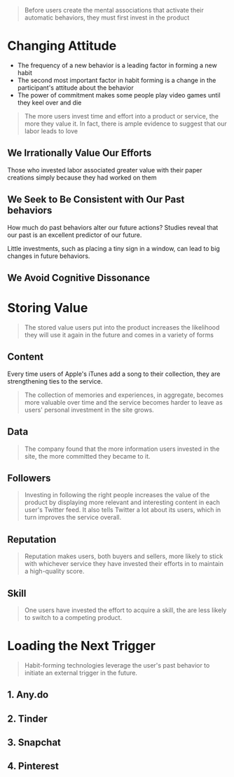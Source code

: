 > Before users create the mental associations that activate their automatic behaviors, they must first invest in the product

# Changing Attitude
+ The frequency of a new behavior is a leading factor in forming a new habit
+ The second most important factor in habit forming is a change in the participant's attitude about the behavior
+ The power of commitment makes some people play video games until they keel over and die

> The more users invest time and effort into a product or service, the more they value it. In fact, there is ample evidence to suggest that our labor leads to love

## We Irrationally Value Our Efforts
Those who invested labor associated greater value with their paper creations simply because they had worked on them

## We Seek to Be Consistent with Our Past behaviors
How much do past behaviors alter our future actions? Studies reveal that our past is an excellent predictor of our future.

Little investments, such as placing a tiny sign in a window, can lead to big changes in future behaviors.

## We Avoid Cognitive Dissonance

# Storing Value
> The stored value users put into the product increases the likelihood they will use it again in the future and comes in a variety of forms

## Content
Every time users of Apple's iTunes add a song to their collection, they are strengthening ties to the service.

> The collection of memories and experiences, in aggregate, becomes more valuable over time and the service becomes harder to leave as users' personal investment in the site grows.

## Data
> The company found that the more information users invested in the site, the more committed they became to it.

## Followers

> Investing in following the right people increases the value of the product by displaying more relevant and interesting content in each user's Twitter feed. It also tells Twitter a lot about its users, which in turn improves the service overall.

## Reputation

> Reputation makes users, both buyers and sellers, more likely to stick with whichever service they have invested their efforts in to maintain a high-quality score.

## Skill

> One users have invested the effort to acquire a skill, the are less likely to switch to a competing product.

# Loading the Next Trigger

> Habit-forming technologies leverage the user's past behavior to initiate an external trigger in the future.

## 1. Any.do

## 2. Tinder

## 3. Snapchat

## 4. Pinterest
